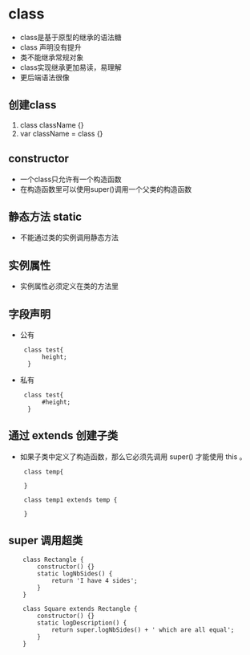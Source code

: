 # class
 - class是基于原型的继承的语法糖
 - class 声明没有提升
 - 类不能继承常规对象
 - class实现继承更加易读，易理解
 - 更后端语法很像

## 创建class
1. class className {}
2. var className = class {}

## constructor
 - 一个class只允许有一个构造函数
 - 在构造函数里可以使用super()调用一个父类的构造函数

## 静态方法 static
 - 不能通过类的实例调用静态方法

## 实例属性
 - 实例属性必须定义在类的方法里

## 字段声明
 - 公有

 		class test{
			 height;
		 }
 - 私有 

		class test{
			 #height;
		 }

## 通过 extends 创建子类
 - 如果子类中定义了构造函数，那么它必须先调用 super() 才能使用 this 。

		class temp{

		}

		class temp1 extends temp {

		}

## super 调用超类

		class Rectangle {
			constructor() {}
			static logNbSides() {
				return 'I have 4 sides';
			}
		}

		class Square extends Rectangle {
			constructor() {}
			static logDescription() {
				return super.logNbSides() + ' which are all equal';
			}
		}
